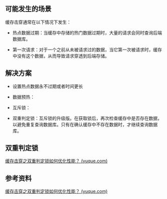 ## 可能发生的场景

缓存击穿通常在以下情况下发生：

- 热点数据过期：当缓存中存储的热门数据过期时，大量的请求会同时查询后端数据库。

- 第一次请求：对于一个之前从未被请求过的数据，当它第一次被请求时，缓存中没有这个数据，从而导致请求穿透到后端存储。



## 解决方案

- 设置热点数据永不过期或者时间更长
- 数据预热：
- 互斥锁：

- 双重判定锁：互斥锁的升级版。在获取锁后，再次检查缓存中是否存在数据，以避免重复查询数据库。只有在确认缓存中不存在数据时，才继续查询数据库。





## 双重判定锁

[缓存击穿之双重判定锁如何优化性能？ (yuque.com)](https://www.yuque.com/magestack/12306/xrtg5mibquardvvi#Rrmer)



## 参考资料

[缓存击穿之双重判定锁如何优化性能？ (yuque.com)](https://www.yuque.com/magestack/12306/xrtg5mibquardvvi)